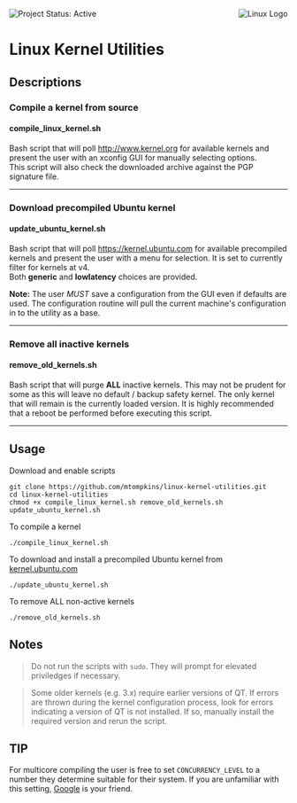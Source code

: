 ![Project Status: Active](https://img.shields.io/badge/project-active-green.svg)
<img align="right" src="https://www.kernel.org/theme/images/logos/tux.png" alt="Linux Logo" title="Tux">
# Linux Kernel Utilities
## Descriptions

### Compile a kernel from source
#### compile_linux_kernel.sh
Bash script that will poll http://www.kernel.org for available kernels and present the user with an xconfig GUI for manually selecting options.    
This script will also check the downloaded archive against the PGP signature file.

----
### Download precompiled Ubuntu kernel
#### update_ubuntu_kernel.sh
Bash script that will poll https://kernel.ubuntu.com for available precompiled kernels and present the user with a menu for selection. It is set to currently filter for kernels at v4.    
Both **generic** and **lowlatency** choices are provided.

**Note:** The user *MUST* save a configuration from the GUI even if defaults are used. The configuration routine will pull the current machine's configuration in to the utility as a base.

----
### Remove all inactive kernels
#### remove_old_kernels.sh
Bash script that will purge **ALL** inactive kernels. This may not be prudent for some as this will leave no default / backup safety kernel. The only kernel that will remain is the currently loaded version. It is highly recommended that a reboot be performed before executing this script.

----
## Usage
Download and enable scripts

    git clone https://github.com/mtompkins/linux-kernel-utilities.git
    cd linux-kernel-utilities
    chmod +x compile_linux_kernel.sh remove_old_kernels.sh update_ubuntu_kernel.sh

To compile a kernel

    ./compile_linux_kernel.sh

To download and install a precompiled Ubuntu kernel from [kernel.ubuntu.com](https://kernel.ubuntu.com)

    ./update_ubuntu_kernel.sh


To remove ALL non-active kernels

    ./remove_old_kernels.sh

## Notes
> Do not run the scripts with `sudo`. They will prompt for elevated priviledges if necessary.

> Some older kernels (e.g. 3.x) require earlier versions of QT. If errors are thrown during the kernel configuration process, look for errors indicating a version of QT is not installed. If so, manually install the required version and rerun the script.

## TIP
For multicore compiling the user is free to set `CONCURRENCY_LEVEL` to a number they determine suitable for their system. If you are unfamiliar with this setting, [Google](https://www.google.com/?gws_rd=ssl#q=concurrency%20level%20make-kpkg) is your friend.
